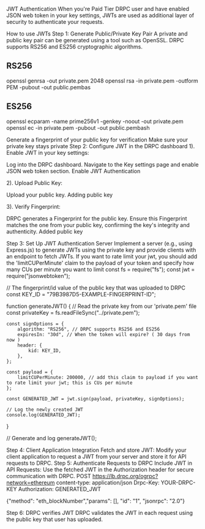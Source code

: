 JWT Authentication
When you're Paid Tier DRPC user and have enabled JSON web token in your key settings, JWTs are used as additional layer of security to authenticate your requests.

How to use JWTs
Step 1: Generate Public/Private Key Pair
A private and public key pair can be generated using a tool such as OpenSSL.
DRPC supports RS256 and ES256 cryptographic algorithms.
## RS256
openssl genrsa -out private.pem 2048
openssl rsa -in private.pem -outform PEM -pubout -out public.pembas

## ES256
openssl ecparam -name prime256v1 -genkey -noout -out private.pem
openssl ec -in private.pem -pubout -out public.pembash

Generate a fingerprint of your public key for verification
Make sure your private key stays private
Step 2: Configure JWT in the DRPC dashboard
1). Enable JWT in your key settings:

Log into the DRPC dashboard.
Navigate to the Key settings page and enable JSON web token section.
Enable JWT Authentication

2). Upload Public Key:

Upload your public key.
Adding public key

3). Verify Fingerprint:

DRPC generates a Fingerprint for the public key.
Ensure this Fingerprint matches the one from your public key, confirming the key's integrity and authenticity.
Added public key

Step 3: Set Up JWT Authentication Server
Implement a server (e.g., using Express.js) to generate JWTs using the private key and provide clients with an endpoint to fetch JWTs.
If you want to rate limit your jwt, you should add the 'limitCUPerMinute' claim to the payload of your token and specify how many CUs per minute you want to limit
const fs = require("fs");
const jwt = require("jsonwebtoken");
 
// The fingerprint/id value of the public key that was uploaded to DRPC
const KEY_ID = "79B3987D5-EXAMPLE-FINGERPRINT-ID";
 
function generateJWT() {
// Read the private key from our 'private.pem' file
const privateKey = fs.readFileSync("../private.pem");
 
    const signOptions = {
        algorithm: "RS256", // DRPC supports RS256 and ES256
        expiresIn: "30d", // When the token will expire? ( 30 days from now )
        header: {
            kid: KEY_ID,
        },
    };
 
    const payload = {
        limitCUPerMinute: 200000, // add this claim to payload if you want to rate limit your jwt; this is CUs per minute
    };
 
    const GENERATED_JWT = jwt.sign(payload, privateKey, signOptions);
 
    // Log the newly created JWT
    console.log(GENERATED_JWT);
 
}
 
// Generate and log
generateJWT();
 

Step 4: Client Application Integration
Fetch and store JWT: Modify your client application to request a JWT from your server and store it for API requests to DRPC.
Step 5: Authenticate Requests to DRPC
Include JWT in API Requests: Use the fetched JWT in the Authorization header for secure communication with DRPC.
POST https://lb.drpc.org/ogrpc?network=ethereum
content-type: application/json
Drpc-Key: YOUR-DRPC-KEY
Authorization: GENERATED_JWT
 
{"method": "eth_blockNumber","params": [], "id": "1", "jsonrpc": "2.0"}
 

Step 6: DRPC verifies JWT
DRPC validates the JWT in each request using the public key that user has uploaded.


